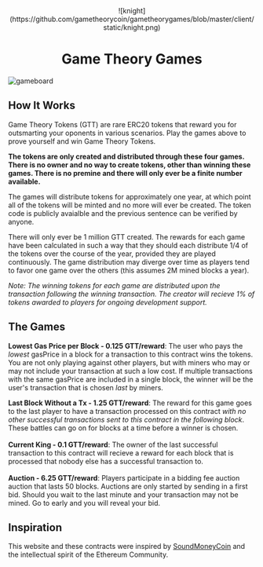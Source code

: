 <div align="center">
  ![knight](https://github.com/gametheorycoin/gametheorygames/blob/master/client/static/knight.png)
</div>

<h1 align="center">
  Game Theory Games
</h1>

![gameboard](https://github.com/gametheorycoin/gametheorygames/blob/master/client/static/gameboard.png)

## How It Works
Game Theory Tokens (GTT) are rare ERC20 tokens that reward you for outsmarting your oponents in various scenarios. Play the games above to prove yourself and win Game Theory Tokens.

**The tokens are only created and distributed through these four games. There is no owner and no way to create tokens, other than winning these games. There is no premine and there will only ever be a finite number available.**

The games will distribute tokens for approximately one year, at which point all of the tokens will be minted and no more will ever be created. The token code is publicly avaialble and the previous sentence can be verified by anyone.


There will only ever be 1 million GTT created. The rewards for each game have been calculated in such a way that they should each distribute 1/4 of the tokens over the course of the year, provided they are played continuously. The game distribution may diverge over time as players tend to favor one game over the others (this assumes 2M mined blocks a year).


_Note: The winning tokens for each game are distributed upon the transaction following the winning transaction. The creator will recieve 1% of tokens awarded to players for ongoing development support._

## The Games
**Lowest Gas Price per Block - 0.125 GTT/reward**: The user who pays the _lowest_ gasPrice in a block for a transaction to this contract wins the tokens. You are not only playing against other players, but with miners who may or may not include your transaction at such a low cost. If multiple transactions with the same gasPrice are included in a single block, the winner will be the user's transaction that is chosen _last_ by miners.


**Last Block Without a Tx - 1.25 GTT/reward**:  The reward for this game goes to the last player to have a transaction processed on this contract _with no other successful transactions sent to this contract in the following block_. These battles can go on for blocks at a time before a winner is chosen.
<br /><br />
**Current King - 0.1 GTT/reward**: The owner of the last successful transaction to this contract will recieve a reward for each block that is processed that nobody else has a successful transaction to.
<br /><br />
**Auction - 6.25 GTT/reward**: Players participate in a bidding fee auction auction that lasts 50 blocks. Auctions are only started by sending in a first bid. Should you wait to the last minute and your transaction may not be mined. Go to early and you will reveal your bid.

## Inspiration

This website and these contracts were inspired by <a href="https://twitter.com/soundmoneycoin/">SoundMoneyCoin</a> and the intellectual spirit of the Ethereum Community.
